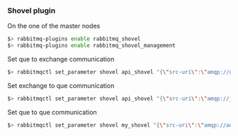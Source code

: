 ### Shovel plugin
On the one of the master nodes

```sh
$> rabbitmq-plugins enable rabbitmq_shovel
$> rabbitmq-plugins enable rabbitmq_shovel_management
```

Set que to exchange communication
```sh
$> rabbitmqctl set_parameter shovel api_shovel "{\"src-uri\":\"amqp://gautam:gautam@34.215.39.85:5672\",\"src-queue\":\"upstream_api_que\",\"dest-uri\":\"amqp://manohar:manohar@34.214.250.88:5672\",\"dest-exchange\":\"federated_api_exchange\"}"
```

Set exchange to que communication
```sh
$> rabbitmqctl set_parameter shovel api_shovel "{\"src-uri\":\"amqp://jerry:jerry@34.215.45.93:5672/mov\",\"src-exchange\":\"top_rev_exchange\",\"dest-uri\":\"amqp://admin:admin@34.215.198.107:5672\",\"dest-queue\":\"federated_que\"}"
```

Set que to que communication
```sh
$> rabbitmqctl set_parameter shovel my_shovel "{\"src-uri\":\"amqp://admin:admin@54.169.201.143:5672\",\"src-queue\":\"singapore_que\",\"dest-uri\":\"amqp://tom:tom@13.59.176.110:5672\",\"dest-queue\":\"ohio_que\"}"
```
